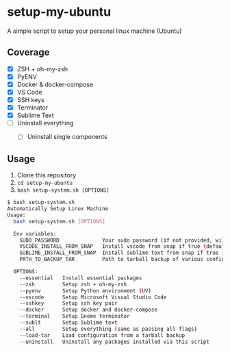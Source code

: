 # setup-my-ubuntu

A simple script to setup your personal linux machine (Ubuntu)

## Coverage

- [x] ZSH + oh-my-zsh
- [x] PyENV
- [x] Docker & docker-compose
- [x] VS Code
- [x] SSH keys
- [x] Terminator
- [x] Sublime Text
- [ ] Uninstall everything
  - [ ] Uninstall single components


## Usage
1. Clone this repository
2. `cd setup-my-ubuntu`
3. `bash setup-system.sh [OPTIONS]`

```bash
$ bash setup-system.sh
Automatically Setup Linux Machine
Usage:
  bash setup-system.sh [OPTIONS]

  Env variables:
    SUDO_PASSWORD              Your sudo password (if not provided, will be prompted)
    VSCODE_INSTALL_FROM_SNAP   Install vscode from snap if true (default: false) (if not provided, will be prompted)
    SUBLIME_INSTALL_FROM_SNAP  Install sublime text from snap if true (default: false) (if not provided, will be prompted)
    PATH_TO_BACKUP_TAR         Path to tarball backup of various configurations (if not provided, will be prompted)

  OPTIONS:
    --essential   Install essential packages
    --zsh         Setup zsh + oh-my-zsh
    --pyenv       Setup Python environment (UV)
    --vscode      Setup Microsoft Visual Studio Code
    --sshkey      Setup ssh key pair
    --docker      Setup docker and docker-compose
    --terminal    Setup Gnome terminator
    --sublt       Setup Sublime text
    --all         Setup everything (same as passing all flags)
    --load-tar    Load configuration from a tarball backup
    --uninstall   Uninstall any packages installed via this script
```

